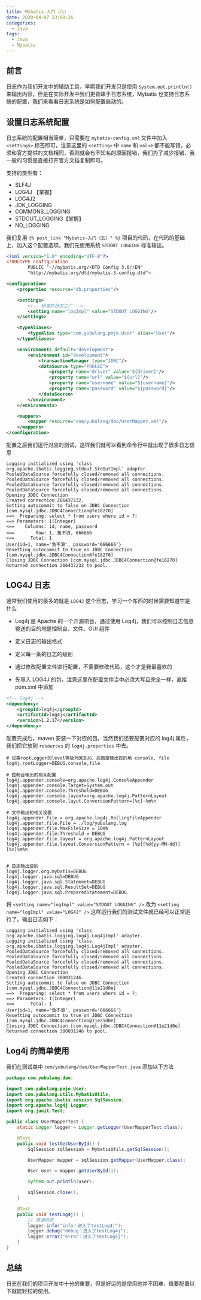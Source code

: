 ```yaml
---
title: Mybatis-入门（六）
date: 2020-04-07 23:08:26
categories:
  - Java
tags:
  - Java
  - Mybatis
---
```


## 前言

日志作为我们开发中的辅助工具，早期我们开发只是使用 `System.out.println()` 来输出内容，但是在实际开发中我们更青睐于日志系统，Mybatis 也支持日志系统的配置，我们来看看日志系统是如何配置启动的。

## 设置日志系统配置

日志系统的配置相当简单，只需要在 `mybatis-config.xml` 文件中加入 `<settings>` 标签即可，注意这里的 `<setting>` 中 `name` 和 `value` 都不能写错，必须和官方提供的文档相同，否则就会有不知名的原因报错，我们为了减少报错，我一般的习惯是直接打开官方文档复制即可。

支持的类型有：

- SLF4J
- LOG4J 【掌握】
- LOG4J2
- JDK_LOGGING
- COMMONS_LOGGING
- STDOUT_LOGGING【掌握】
- NO_LOGGING

<!-- more -->

我们复用 `{% post_link "Mybatis-入门（五）" %}` 项目的代码，在代码的基础上，加入这个配置选项，我们先使用系统 `STDOUT_LOGGING` 标准输出。

```xml
<?xml version="1.0" encoding="UTF-8"?>
<!DOCTYPE configuration
        PUBLIC "-//mybatis.org//DTD Config 3.0//EN"
        "http://mybatis.org/dtd/mybatis-3-config.dtd">

<configuration>
    <properties resource="db.properties"/>

    <settings>
        <!-- 标准的日志工厂 -->
        <setting name="logImpl" value="STDOUT_LOGGING"/>
    </settings>

    <typeAliases>
        <typeAlias type="com.yubulang.pojo.User" alias="User"/>
    </typeAliases>

    <environments default="development">
        <environment id="development">
            <transactionManager type="JDBC"/>
            <dataSource type="POOLED">
                <property name="driver" value="${driver}"/>
                <property name="url" value="${url}"/>
                <property name="username" value="${username}"/>
                <property name="password" value="${password}"/>
            </dataSource>
        </environment>
    </environments>

    <mappers>
        <mapper resource="com/yubulang/dao/UserMapper.xml"/>
    </mappers>
</configuration>
```

配置之后我们运行对应的测试，这样我们就可以看到命令行中就出现了很多日志信息：

```
Logging initialized using 'class org.apache.ibatis.logging.stdout.StdOutImpl' adapter.
PooledDataSource forcefully closed/removed all connections.
PooledDataSource forcefully closed/removed all connections.
PooledDataSource forcefully closed/removed all connections.
PooledDataSource forcefully closed/removed all connections.
Opening JDBC Connection
Created connection 266437232.
Setting autocommit to false on JDBC Connection [com.mysql.jdbc.JDBC4Connection@fe18270]
==>  Preparing: select * from users where id = ?;
==> Parameters: 1(Integer)
<==    Columns: id, name, password
<==        Row: 1, 鱼不浪, 666666
<==      Total: 1
User{id=1, name='鱼不浪', password='666666'}
Resetting autocommit to true on JDBC Connection [com.mysql.jdbc.JDBC4Connection@fe18270]
Closing JDBC Connection [com.mysql.jdbc.JDBC4Connection@fe18270]
Returned connection 266437232 to pool.
```

## LOG4J 日志

通常我们使用的最多的就是 `LOG4J` 这个日志，学习一个东西的时候需要知道它是什么

- Log4j 是 Apache 的一个开源项目，通过使用 Log4j，我们可以控制日志信息输送的目的地是控制台、文件、GUI 组件
- 定义日志的输出格式
- 定义每一条的日志的级别
- 通过修改配置文件进行配置，不需要修改代码，这个才是我最喜欢的

- 先导入 LOG4J 的包，注意这里在配置文件当中必须大写且完全一样，直接 pom.xml 中添加

```xml
<!-- log4j -->
<dependency>
    <groupId>log4j</groupId>
    <artifactId>log4j</artifactId>
    <version>1.2.17</version>
</dependency>
```

配置完成后，maven 安装一下对应的包，当然我们还要配置对应的 log4j 属性，我们把它放到 `resources` 的 `log4j.properties` 中去。

```
# 设置rootLogger的level等级为DEBUG，后面跟输出目的地 console, file
log4j.rootLogger=DEBUG,console,file

# 控制台输出的相关配置
log4j.appender.console=org.apache.log4j.ConsoleAppender
log4j.appender.console.Target=System.out
log4j.appender.console.Threshold=DEBUG
log4j.appender.console.layout=org.apache.log4j.PatternLayout
log4j.appender.console.layut.ConversionPattern=[%c]-%m%n

# 文件输出的相关设置
log4j.appender.file = org.apache.log4j.RollingFileAppender
log4j.appender.file.File = ./log/yubulang.log
log4j.appender.file.MaxFileSize = 10mb
log4j.appender.file.Threshold = DEBUG
log4j.appender.file.layout = org.apache.log4j.PatternLayout
log4j.appender.file.layout.ConversionPattern = [%p][%d{yy-MM-dd}][%c]%m%n


# 日志输出级别
log4j.logger.org.mybatis=DEBUG
log4j.logger.java.sql=DEBUG
log4j.logger.java.sql.Statement=DEBUG
log4j.logger.java.sql.ResultSet=DEBUG
log4j.logger.java.sql.PreparedStatement=DEBUG
```

将 `<setting name="logImpl" value="STDOUT_LOGGING" />` 改为 `<setting name="logImpl" value="LOG4J" />` 这样运行我们的测试文件就已经可以正常运行了。输出日志如下：

```
Logging initialized using 'class org.apache.ibatis.logging.log4j.Log4jImpl' adapter.
Logging initialized using 'class org.apache.ibatis.logging.log4j.Log4jImpl' adapter.
PooledDataSource forcefully closed/removed all connections.
PooledDataSource forcefully closed/removed all connections.
PooledDataSource forcefully closed/removed all connections.
PooledDataSource forcefully closed/removed all connections.
Opening JDBC Connection
Created connection 300031246.
Setting autocommit to false on JDBC Connection [com.mysql.jdbc.JDBC4Connection@11e21d0e]
==>  Preparing: select * from users where id = ?;
==> Parameters: 1(Integer)
<==      Total: 1
User{id=1, name='鱼不浪', password='666666'}
Resetting autocommit to true on JDBC Connection [com.mysql.jdbc.JDBC4Connection@11e21d0e]
Closing JDBC Connection [com.mysql.jdbc.JDBC4Connection@11e21d0e]
Returned connection 300031246 to pool.
```

## Log4j 的简单使用

我们在测试类中 `com/yubulang/dao/UserMapperTest.java` 添加以下方法

```java
package com.yubulang.dao;

import com.yubulang.pojo.User;
import com.yubulang.utils.MybatisUtils;
import org.apache.ibatis.session.SqlSession;
import org.apache.log4j.Logger;
import org.junit.Test;

public class UserMapperTest {
    static Logger logger = Logger.getLogger(UserMapperTest.class);

    @Test
    public void testGetUserById() {
        SqlSession sqlSession = MybatisUtils.getSqlSession();

        UserMapper mapper = sqlSession.getMapper(UserMapper.class);

        User user = mapper.getUserById(1);

        System.out.println(user);

        sqlSession.close();
    }

    @Test
    public void testLog4j() {
        // 普通信息
        logger.info("info：进入了testLog4j");
        logger.debug("debug：进入了testLog4j");
        logger.error("error：进入了testLog4j");
    }
}
```

## 总结

日志在我们的项目开发中十分的重要，但是好运的是使用他并不困难，值要配置以下就能轻松的使用。
